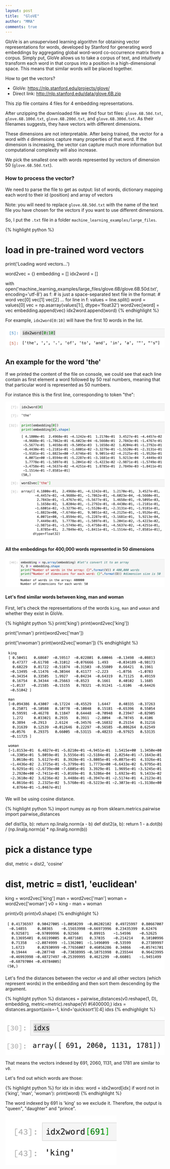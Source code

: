 ```yaml
---
layout: post
title:  "GloVE"
author: "MMA"
comments: true
---
```


GloVe is an unsupervised learning algorithm for obtaining vector representations for words, developed by Stanford for generating word embeddings by aggregating global word-word co-occurrence matrix from a corpus. Simply put, GloVe allows us to take a corpus of text, and intuitively transform each word in that corpus into a position in a high-dimensional space. This means that similar words will be placed together.

How to get the vectors?

* GloVe: https://nlp.stanford.edu/projects/glove/
* Direct link: http://nlp.stanford.edu/data/glove.6B.zip

This zip file contains 4 files for 4 embedding representations. 

After unzipping the downloaded file we find four txt files: `glove.6B.50d.txt`, `glove.6B.100d.txt`, `glove.6B.200d.txt`, and `glove.6B.300d.txt`. As their filenames suggests, they have vectors with different dimensions.

These dimensions are not interpretable. After being trained, the vector for a word with `d` dimensions capture many properties of that word. If the dimension is increasing, the vector can capture much more information but computational complexity will also increase.

We pick the smallest one with words represented by vectors of dimension 50 (`glove.6B.50d.txt`).

### How to process the vector?

We need to parse the file to get as output: list of words, dictionary mapping each word to their id (position) and array of vectors

Note: you will need to replace `glove.6B.50d.txt` with the name of the text file you have chosen for the vectors if you want to use different dimensions.

So, I put the `.txt` file in a folder `machine_learning_examples/large_files`.

{% highlight python %}
# load in pre-trained word vectors
print('Loading word vectors...')

word2vec = {}
embedding = []
idx2word = []

with open('machine_learning_examples/large_files/glove.6B/glove.6B.50d.txt', encoding='utf-8') as f:
    # is just a space-separated text file in the format:
    # word vec[0] vec[1] vec[2] ...
    for line in f:
        values = line.split()
        word = values[0]
        vec = np.asarray(values[1:], dtype='float32')
        word2vec[word] = vec
        embedding.append(vec)
        idx2word.append(word)
{% endhighlight %}


For example, `idx2word[0:10]` will have the first 10 words in the list.

![](images/s1_0320.png)

## An example for the word 'the'

If we printed the content of the file on console, we could see that each line contain as first element a word followed by 50 real numbers, meaning that that particular word is represented as 50 numbers.

For instance this is the first line, corresponding to token "the":

![](images/s2_0320.png)

#### All the embeddings for 400,000 words represented in 50 dimensions

![](images/s3_0320.png)

#### Let's find similar words between king, man and woman

First, let's check the representations of the words `king`, `man` and `woman` and whether they exist in GloVe. 

{% highlight python %}
print('king')
print(word2vec['king'])

print('\nman')
print(word2vec['man'])

print('\nwoman')
print(word2vec['woman'])
{% endhighlight %}

![](images/s4_0320.png)

We will be using cosine distance.

{% highlight python %}
import numpy as np
from sklearn.metrics.pairwise import pairwise_distances

def dist1(a, b):
    return np.linalg.norm(a - b)
def dist2(a, b):
    return 1 - a.dot(b) / (np.linalg.norm(a) * np.linalg.norm(b))

# pick a distance type
dist, metric = dist2, 'cosine'
# dist, metric = dist1, 'euclidean'

king = word2vec['king']
man = word2vec['man']
woman = word2vec['woman']
v0 = king - man + woman

print(v0)
print(v0.shape)
{% endhighlight %}

![](images/s5_0320.png)

Let's find the distances between the vector `v0` and all other vectors (which represent words) in the embedding and then sort them descending by the argument. 

{% highlight python %}
distances = pairwise_distances(v0.reshape(1, D), embedding, metric=metric).reshape(V)
#(400000,)
idxs = distances.argsort(axis=-1, kind='quicksort')[:4]
idxs
{% endhighlight %}

![](images/s6_0320.png)

That means the vectors indexed by 691, 2060, 1131, and 1781 are similar to `v0`.

Let's find out which words are those:

{% highlight python %}
for idx in idxs:
    word = idx2word[idx]
    if word not in ('king', 'man', 'woman'):
        print(word)
{% endhighlight %}

The word indexed by 691 is 'king' so we exclude it. Therefore, the output is "queen", "daughter" and "prince".

![](images/s7_0320.png)
